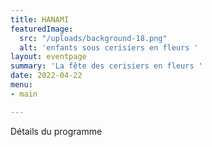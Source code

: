 ```yaml
---
title: HANAMI
featuredImage:
  src: "/uploads/background-18.png"
  alt: 'enfants sous cerisiers en fleurs '
layout: eventpage
summary: 'La fête des cerisiers en fleurs '
date: 2022-04-22
menu:
- main

---
```

Détails du programme 